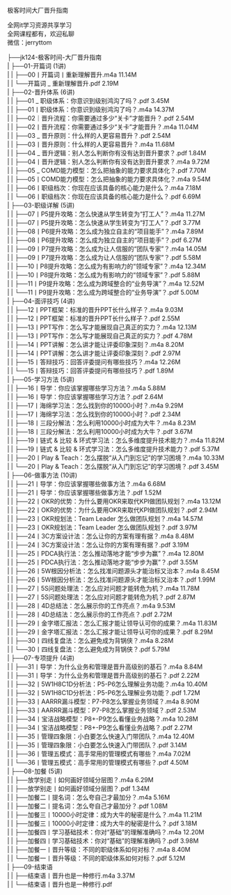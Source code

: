 极客时间大厂晋升指南

全网it学习资源共享学习<br>全网课程都有，欢迎私聊<br>微信：jerryttom<br>

├──jk124-极客时间-大厂晋升指南<br> | ├──01-开篇词 (1讲)<br> | | ├──00丨开篇词丨重新理解晋升.m4a 11.14M<br> | | └──开篇词 _ 重新理解晋升.pdf 2.19M<br> | ├──02-晋升体系 (6讲)<br> | | ├──01 _ 职级体系：你意识到级别鸿沟了吗？.pdf 3.45M<br> | | ├──01丨职级体系：你意识到级别鸿沟了吗？.m4a 14.37M<br> | | ├──02｜晋升流程：你需要通过多少“关卡”才能晋升？.pdf 2.54M<br> | | ├──02丨晋升流程：你需要通过多少“关卡”才能晋升？.m4a 11.04M<br> | | ├──03 _ 晋升原则：什么样的人更容易晋升？.pdf 2.54M<br> | | ├──03丨晋升原则：什么样的人更容易晋升？.m4a 11.68M<br> | | ├──04 _ 晋升逻辑：别人怎么判断你有没有达到晋升要求？.pdf 1.84M<br> | | ├──04丨晋升逻辑：别人怎么判断你有没有达到晋升要求？.m4a 9.72M<br> | | ├──05 _ COMD能力模型：怎么把抽象的能力要求具体化？.pdf 7.70M<br> | | ├──05丨COMD能力模型：怎么把抽象的能力要求具体化？.m4a 9.54M<br> | | ├──06丨职级档次：你现在应该具备的核心能力是什么？.m4a 7.18M<br> | | └──06丨职级档次：你现在应该具备的核心能力是什么？.pdf 6.69M<br> | ├──03-职级详解 (5讲)<br> | | ├──07丨P5提升攻略：怎么快速从学生转变为“打工人”？.m4a 11.27M<br> | | ├──07丨P5提升攻略：怎么快速从学生转变为“打工人”？.pdf 3.77M<br> | | ├──08丨P6提升攻略：怎么成为独立自主的“项目能手”？.m4a 7.89M<br> | | ├──08丨P6提升攻略：怎么成为独立自主的“项目能手”？.pdf 6.27M<br> | | ├──09丨P7提升攻略：怎么成为让人信服的“团队专家”？.m4a 14.05M<br> | | ├──09丨P7提升攻略：怎么成为让人信服的“团队专家”？.pdf 5.58M<br> | | ├──10丨P8提升攻略：怎么成为有影响力的“领域专家”？.m4a 12.34M<br> | | ├──10丨P8提升攻略：怎么成为有影响力的“领域专家”？.pdf 5.88M<br> | | ├──11丨P9提升攻略：怎么成为跨域整合的“业务导演”？.m4a 12.52M<br> | | └──11丨P9提升攻略：怎么成为跨域整合的“业务导演”？.pdf 5.00M<br> | ├──04-面评技巧 (4讲)<br> | | ├──12丨PPT框架：标准的晋升PPT长什么样子？.m4a 9.03M<br> | | ├──12丨PPT框架：标准的晋升PPT长什么样子？.pdf 2.55M<br> | | ├──13丨PPT写作：怎么写才能展现自己真正的实力？.m4a 12.13M<br> | | ├──13丨PPT写作：怎么写才能展现自己真正的实力？.pdf 4.78M<br> | | ├──14丨PPT讲解：怎么讲才能让评委印象深刻？.m4a 8.20M<br> | | ├──14丨PPT讲解：怎么讲才能让评委印象深刻？.pdf 2.97M<br> | | ├──15丨答辩技巧：回答评委提问有哪些技巧？.m4a 12.26M<br> | | └──15丨答辩技巧：回答评委提问有哪些技巧？.pdf 1.89M<br> | ├──05-学习方法 (5讲)<br> | | ├──16丨导学：你应该掌握哪些学习方法？.m4a 5.88M<br> | | ├──16丨导学：你应该掌握哪些学习方法？.pdf 2.64M<br> | | ├──17丨海绵学习法：怎么找到你的10000小时？.m4a 9.29M<br> | | ├──17丨海绵学习法：怎么找到你的10000小时？.pdf 2.34M<br> | | ├──18丨三段分解法：怎么利用10000小时成为大牛？.m4a 8.23M<br> | | ├──18丨三段分解法：怎么利用10000小时成为大牛？.pdf 3.67M<br> | | ├──19丨链式 &amp; 比较 &amp; 环式学习法：怎么多维度提升技术能力？.m4a 11.82M<br> | | ├──19丨链式 &amp; 比较 &amp; 环式学习法：怎么多维度提升技术能力？.pdf 5.37M<br> | | ├──20丨Play &amp; Teach：怎么摆脱“从入门到忘记”的学习困境？.m4a 10.33M<br> | | └──20丨Play &amp; Teach：怎么摆脱“从入门到忘记”的学习困境？.pdf 3.45M<br> | ├──06-做事方法 (10讲)<br> | | ├──21丨导学：你应该掌握哪些做事方法？.m4a 6.68M<br> | | ├──21丨导学：你应该掌握哪些做事方法？.pdf 1.52M<br> | | ├──22丨OKR的优势：为什么要用OKR来取代KPI做团队规划？.m4a 13.12M<br> | | ├──22丨OKR的优势：为什么要用OKR来取代KPI做团队规划？.pdf 2.94M<br> | | ├──23丨OKR规划法：Team Leader 怎么做团队规划？.m4a 14.57M<br> | | ├──23丨OKR规划法：Team Leader 怎么做团队规划？.pdf 3.97M<br> | | ├──24丨3C方案设计法：怎么让你的方案有理有据？.m4a 8.48M<br> | | ├──24丨3C方案设计法：怎么让你的方案有理有据？.pdf 3.19M<br> | | ├──25丨PDCA执行法：怎么推动落地才能“步步为赢”？.m4a 12.80M<br> | | ├──25丨PDCA执行法：怎么推动落地才能“步步为赢”？.pdf 3.55M<br> | | ├──26丨5W根因分析法：怎么找准问题源头才能治标又治本？.m4a 8.45M<br> | | ├──26丨5W根因分析法：怎么找准问题源头才能治标又治本？.pdf 1.99M<br> | | ├──27丨5S问题处理法：怎么应对问题才能转危为机？.m4a 11.78M<br> | | ├──27丨5S问题处理法：怎么应对问题才能转危为机？.pdf 2.87M<br> | | ├──28丨4D总结法：怎么展示你的工作亮点？.m4a 9.53M<br> | | ├──28丨4D总结法：怎么展示你的工作亮点？.pdf 2.72M<br> | | ├──29丨金字塔汇报法：怎么汇报才能让领导认可你的成果？.m4a 11.83M<br> | | ├──29丨金字塔汇报法：怎么汇报才能让领导认可你的成果？.pdf 8.29M<br> | | ├──30丨四线复盘法：怎么避免成为背锅侠？.m4a 8.28M<br> | | └──30丨四线复盘法：怎么避免成为背锅侠？.pdf 5.79M<br> | ├──07-专项提升 (4讲)<br> | | ├──31丨导学：为什么业务和管理是晋升高级别的基石？.m4a 8.84M<br> | | ├──31丨导学：为什么业务和管理是晋升高级别的基石？.pdf 2.22M<br> | | ├──32丨5W1H8C1D分析法：P5-P6怎么理解业务功能？.m4a 10.40M<br> | | ├──32丨5W1H8C1D分析法：P5-P6怎么理解业务功能？.pdf 1.72M<br> | | ├──33丨AARRR漏斗模型：P7-P8怎么掌握业务领域？.m4a 8.90M<br> | | ├──33丨AARRR漏斗模型：P7-P8怎么掌握业务领域？.pdf 2.53M<br> | | ├──34丨宝洁战略模型：P8+-P9怎么看懂业务战略？.m4a 10.28M<br> | | ├──34丨宝洁战略模型：P8+-P9怎么看懂业务战略？.pdf 2.27M<br> | | ├──35丨管理四象限：小白要怎么快速入门带团队？.m4a 12.40M<br> | | ├──35丨管理四象限：小白要怎么快速入门带团队？.pdf 3.14M<br> | | ├──36丨管理五模式：高手常用的管理模式有哪些？.m4a 7.02M<br> | | └──36丨管理五模式：高手常用的管理模式有哪些？.pdf 4.50M<br> | ├──08-加餐 (5讲)<br> | | ├──放学别走丨如何画好领域分层图？.m4a 6.29M<br> | | ├──放学别走丨如何画好领域分层图？.pdf 1.34M<br> | | ├──加餐二丨提名词：怎么夸自己才最加分？.m4a 5.16M<br> | | ├──加餐二丨提名词：怎么夸自己才最加分？.pdf 1.08M<br> | | ├──加餐三丨10000小时定律：成为大牛的秘密是什么？.m4a 11.21M<br> | | ├──加餐三丨10000小时定律：成为大牛的秘密是什么？.pdf 3.18M<br> | | ├──加餐四丨学习基础技术：你对“基础”的理解准确吗？.m4a 12.20M<br> | | ├──加餐四丨学习基础技术：你对“基础”的理解准确吗？.pdf 3.98M<br> | | ├──加餐一丨晋升等级：不同的职级体系如何对标？.m4a 8.40M<br> | | └──加餐一丨晋升等级：不同的职级体系如何对标？.pdf 5.12M<br> | ├──09-结束语<br> | | ├──结束语丨晋升也是一种修行.m4a 3.37M<br> | | └──结束语丨晋升也是一种修行.pdf